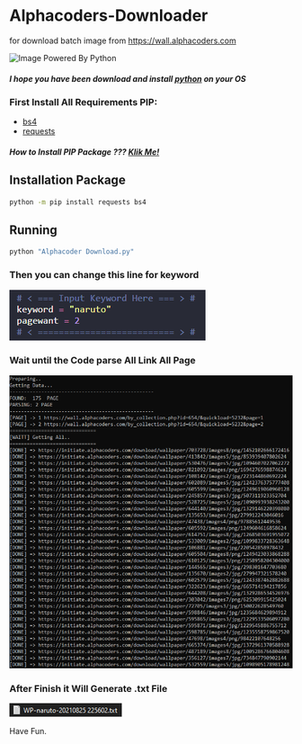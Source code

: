 # Alphacoders-Downloader
for download batch image from https://wall.alphacoders.com

![Image Powered By Python](https://www.python.org/static/community_logos/python-logo-master-v3-TM.png)

##### I hope you have been download and install [python](https://www.python.org/) on your OS

### First Install All Requirements PIP:
* [bs4](https://pypi.org/project/bs4/)
* [requests](https://pypi.org/project/requests/)

##### How to Install PIP Package ??? [Klik Me!](https://docs.python.org/3/installing/index.html#basic-usage)

## Installation Package
```sh
python -m pip install requests bs4
```

## Running

```sh
python "Alphacoder Download.py"
```

### Then you can change this line for keyword
![Image of Change Keyword](https://github.com/airgg/Alphacoders-Downloader/blob/master/d2.PNG)

### Wait until the Code parse All Link All Page
![Image of Process Getting Link](https://github.com/airgg/Alphacoders-Downloader/blob/master/d1.PNG)

### After Finish it Will Generate .txt File
![Image of Generate .txt](https://github.com/airgg/Alphacoders-Downloader/blob/master/d3.PNG)

Have Fun.
